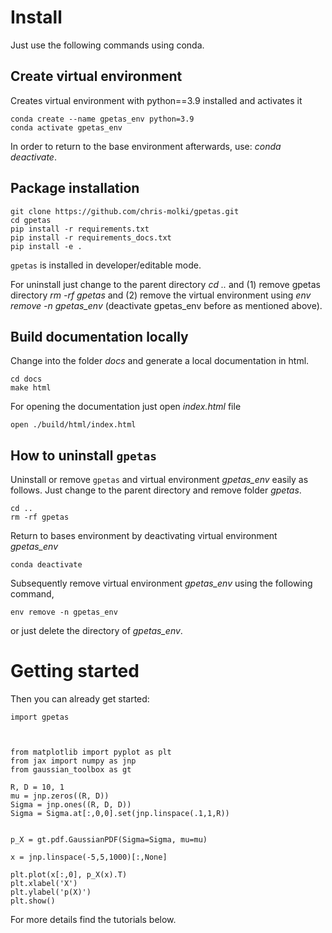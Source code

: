 # Install

Just use the following commands using conda.

## Create virtual environment
Creates virtual environment with python==3.9 installed and activates it
```
conda create --name gpetas_env python=3.9
conda activate gpetas_env
```
In order to return to the base environment afterwards, use: *conda deactivate*.

## Package installation
```
git clone https://github.com/chris-molki/gpetas.git
cd gpetas
pip install -r requirements.txt
pip install -r requirements_docs.txt
pip install -e .
```

`gpetas` is installed in developer/editable mode.

For uninstall just change to the parent directory *cd ..* and (1) remove gpetas directory *rm -rf gpetas* and (2) remove the virtual environment
using *env remove -n gpetas_env* (deactivate gpetas_env before as mentioned above).

## Build documentation locally

Change into the folder *docs*
and generate a local documentation in html.
```
cd docs
make html
```
For opening the documentation just open *index.html* file
```
open ./build/html/index.html
```

## How to uninstall ```gpetas```

Uninstall or remove ```gpetas``` and
virtual environment *gpetas_env* easily
as follows.
Just change to the parent directory
and remove folder *gpetas*.
```
cd ..
rm -rf gpetas
```
Return to bases environment by deactivating virtual environment *gpetas_env*
```
conda deactivate
```
Subsequently remove virtual environment *gpetas_env* using the following
command,
```
env remove -n gpetas_env
```
or just delete the directory of *gpetas_env*.

# Getting started

Then you can already get started:

```
import gpetas



from matplotlib import pyplot as plt
from jax import numpy as jnp
from gaussian_toolbox as gt

R, D = 10, 1
mu = jnp.zeros((R, D))
Sigma = jnp.ones((R, D, D))
Sigma = Sigma.at[:,0,0].set(jnp.linspace(.1,1,R))


p_X = gt.pdf.GaussianPDF(Sigma=Sigma, mu=mu)

x = jnp.linspace(-5,5,1000)[:,None]

plt.plot(x[:,0], p_X(x).T)
plt.xlabel('X')
plt.ylabel('p(X)')
plt.show()
```

For more details find the tutorials below.
